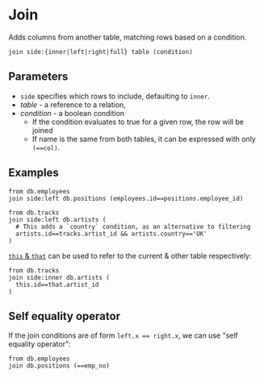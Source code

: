 # Join

Adds columns from another table, matching rows based on a condition.

```prql no-eval
join side:{inner|left|right|full} table (condition)
```

## Parameters

- `side` specifies which rows to include, defaulting to `inner`.
- _table_ - a reference to a relation,
- _condition_ - a boolean condition
  - If the condition evaluates to true for a given row, the row will be joined
  - If name is the same from both tables, it can be expressed with only
    `(==col)`.

## Examples

```prql
from db.employees
join side:left db.positions (employees.id==positions.employee_id)
```

```prql
from db.tracks
join side:left db.artists (
  # This adds a `country` condition, as an alternative to filtering
  artists.id==tracks.artist_id && artists.country=='UK'
)
```

[`this` & `that`](../../syntax/keywords.md#this--that) can be used to refer to
the current & other table respectively:

```prql
from db.tracks
join side:inner db.artists (
  this.id==that.artist_id
)
```

## Self equality operator

If the join conditions are of form `left.x == right.x`, we can use "self
equality operator":

```prql
from db.employees
join db.positions (==emp_no)
```
